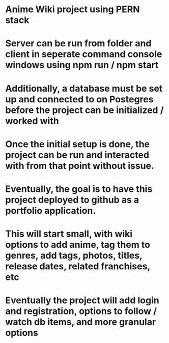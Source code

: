 # Anime Wiki project using PERN stack
# Server can be run from folder and client in seperate command console windows using npm run / npm start
# Additionally, a database must be set up and connected to on Postegres before the project can be initialized / worked with
# Once the initial setup is done, the project can be run and interacted with from that point without issue. 
# Eventually, the goal is to have this project deployed to github as a portfolio application.
# This will start small, with wiki options to add anime, tag them to genres, add tags, photos, titles, release dates, related franchises, etc
# Eventually the project will add login and registration, options to follow / watch db items, and more granular options